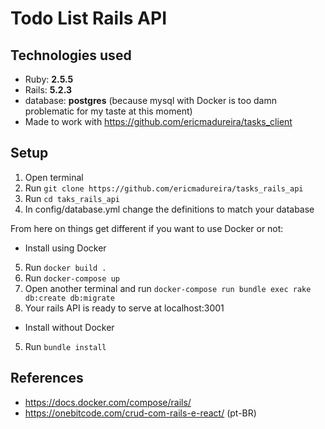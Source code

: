 # Todo List Rails API

## Technologies used
* Ruby: **2.5.5**
* Rails: **5.2.3**
* database: **postgres** (because mysql with Docker is too damn problematic for my taste at this moment)
* Made to work with https://github.com/ericmadureira/tasks_client

## Setup
1. Open terminal
2. Run `git clone https://github.com/ericmadureira/tasks_rails_api`
3. Run `cd taks_rails_api`
4. In config/database.yml change the definitions to match your database

From here on things get different if you want to use Docker or not:

* Install using Docker
5. Run `docker build .`
6. Run `docker-compose up`
7. Open another terminal and run `docker-compose run bundle exec rake db:create db:migrate`
8. Your rails API is ready to serve at localhost:3001
* Install without Docker
5. Run `bundle install`

## References
* https://docs.docker.com/compose/rails/
* https://onebitcode.com/crud-com-rails-e-react/ (pt-BR)
